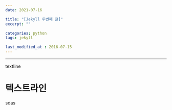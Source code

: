 ```yaml
---
date: 2021-07-16

title: "[Jekyll 두번째 글]"
excerpt: ""

categories: python
tags: jekyll

last_modified_at : 2016-07-15
---
```

---


textline
#  텍스트라인
sdas

